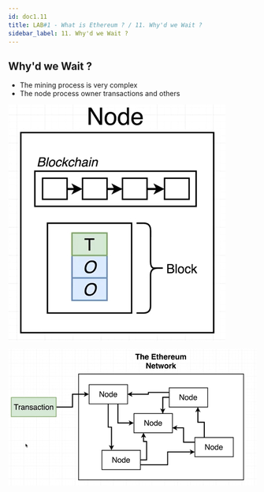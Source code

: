 ```yaml
---
id: doc1.11
title: LAB#1 - What is Ethereum ? / 11. Why'd we Wait ?    
sidebar_label: 11. Why'd we Wait ?
---
```


## Why'd we Wait ?
- The mining process is very complex
- The node process owner transactions and others




![alt text](.\assets\Imagem11_1.jpg)



![alt text](.\assets\Imagem11_2.jpg)
